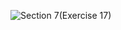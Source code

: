 ![Section 7(Exercise 17)](https://github.com/user-attachments/assets/a81333ef-3ceb-458e-8229-e3e0b22494db)

